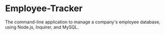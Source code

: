 # Employee-Tracker
The command-line application to manage a company's employee database, using Node.js, Inquirer, and MySQL.
